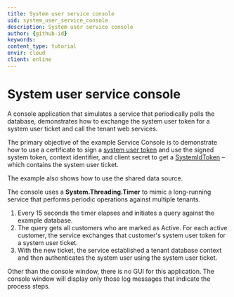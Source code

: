 ```yaml
---
title: System user service console
uid: system_user_service_console
description: System user service console
author: {github-id}
keywords:
content_type: tutorial
envir: cloud
client: online
---
```


# System user service console

A console application that simulates a service that periodically polls the database, demonstrates how to exchange the system user token for a system user ticket and call the tenant web services.

The primary objective of the example Service Console is to demonstrate how to use a certificate to sign a [system user token][1] and use the signed system token, context identifier, and client secret to get a [SystemIdToken][2] – which contains the system user ticket.

The example also shows how to use the shared data source.

The console uses a **System.Threading.Timer** to mimic a long-running service that performs periodic operations against multiple tenants.

1. Every 15 seconds the timer elapses and initiates a query against the example database.
2. The query gets all customers who are marked as Active. For each active customer, the service exchanges that customer's system user token for a system user ticket.
3. With the new ticket, the service established a tenant database context and then authenticates the system user using the system user ticket.

Other than the console window, there is no GUI for this application. The console window will display only those log messages that indicate the process steps.

<!-- Referenced links -->
[1]: ../../authentication/online/auth-application/index.md
[2]: ../../authentication/online/validate-security-tokens.md#superidtoken

